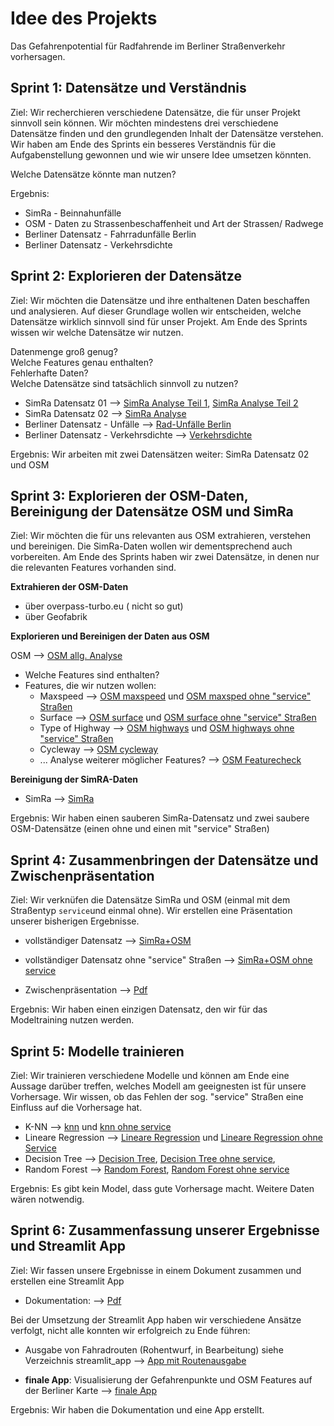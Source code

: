# Idee des Projekts

Das Gefahrenpotential für Radfahrende im Berliner Straßenverkehr vorhersagen.


## Sprint 1: Datensätze und Verständnis

Ziel: Wir recherchieren verschiedene Datensätze, die für unser Projekt sinnvoll sein können.
Wir möchten mindestens drei verschiedene Datensätze finden und den grundlegenden Inhalt der Datensätze verstehen.  
Wir haben am Ende des Sprints ein besseres Verständnis für die Aufgabenstellung gewonnen und wie wir unsere Idee umsetzen könnten.

Welche Datensätze könnte man nutzen?

Ergebnis:
- SimRa - Beinnahunfälle 
- OSM  - Daten zu Strassenbeschaffenheit und Art der Strassen/ Radwege
- Berliner Datensatz - Fahrradunfälle Berlin
- Berliner Datensatz - Verkehrsdichte



## Sprint 2: Explorieren der Datensätze

Ziel: Wir möchten die Datensätze und ihre enthaltenen Daten beschaffen und analysieren. Auf dieser Grundlage wollen wir entscheiden, welche Datensätze wirklich sinnvoll sind für unser Projekt. Am Ende des Sprints wissen wir welche Datensätze wir nutzen.

Datenmenge groß genug?  
Welche Features genau enthalten?  
Fehlerhafte Daten?  
Welche Datensätze sind tatsächlich sinnvoll zu nutzen?  

- SimRa Datensatz 01  -->  [SimRa Analyse Teil 1](notebooks/simra/01_simra_data_analysis.ipynb), [SimRa Analyse Teil 2](notebooks/simra/02_simra_data_analysis.ipynb)
- SimRa Datensatz 02  -->  [SimRa Analyse](notebooks/simra/simra_data_all.ipynb)
- Berliner Datensatz - Unfälle -->  [Rad-Unfälle Berlin](notebooks/Radunfaelle_datensatz_extr.ipynb)
- Berliner Datensatz - Verkehrsdichte  -->  [Verkehrsdichte](notebooks/Verkehrsdichte/Stammdaten.ipynb)

Ergebnis: Wir arbeiten mit zwei Datensätzen weiter: SimRa Datensatz 02 und OSM 


## Sprint 3: Explorieren der OSM-Daten, Bereinigung der Datensätze OSM und SimRa

Ziel: Wir möchten die für uns relevanten aus OSM extrahieren, verstehen und bereinigen. Die SimRa-Daten wollen wir dementsprechend auch vorbereiten.
Am Ende des Sprints haben wir zwei Datensätze, in denen nur die relevanten Features vorhanden sind.

**Extrahieren der OSM-Daten**
- über overpass-turbo.eu ( nicht so gut)
- über Geofabrik 


**Explorieren und Bereinigen der Daten aus OSM**  

OSM -->   [OSM allg. Analyse](notebooks/osm/OSM_network_type_cycle_analyse1.ipynb)

- Welche Features sind enthalten?
- Features, die wir nutzen wollen:
    - Maxspeed  -->  [OSM maxspeed](notebooks/osm/osm_maxspeed.ipynb) und
      [OSM maxsped ohne "service" Straßen](notebooks/osm/osm_maxspeed_noservice.ipynb)
    - Surface -->   [OSM surface](notebooks/osm/osm_surface.ipynb) und
      [OSM surface ohne "service" Straßen](notebooks/osm/osm_surface_noservice.ipynb)
    - Type of Highway -->   [OSM highways](notebooks/osm/osm_highway.ipynb) und
      [OSM highways ohne "service" Straßen](notebooks/osm/osm_highway_no_service.ipynb)
    - Cycleway -->   [OSM cycleway](notebooks/osm/osm_cycleway_bicycle.ipynb)
    - ...
Analyse weiterer möglicher Features? -->  [OSM Featurecheck](notebooks/osm/osm_features_check.ipynb)



**Bereinigung der SimRA-Daten**

- SimRa -->  [SimRa](notebooks/simra/simra_data_all.ipynb)


Ergebnis: Wir haben einen sauberen SimRa-Datensatz und zwei saubere OSM-Datensätze (einen ohne und einen mit "service" Straßen)


## Sprint 4: Zusammenbringen der Datensätze und Zwischenpräsentation

Ziel: Wir verknüfen die Datensätze SimRa und OSM (einmal mit dem Straßentyp `service`und einmal ohne). Wir erstellen eine Präsentation unserer bisherigen Ergebnisse.

- vollständiger Datensatz -->  [SimRa+OSM](notebooks/joined_datasets/simra_plus_osm_all.ipynb)
- vollständiger Datensatz ohne "service" Straßen --> [SimRa+OSM ohne service](notebooks/joined_datasets/simra_osm_no_service_all.geojson)


  
- Zwischenpräsentation --> [Pdf](Zwischenpräsentation_IKT.pdf)

Ergebnis: Wir haben einen einzigen Datensatz, den wir für das Modeltraining nutzen werden.

## Sprint 5: Modelle trainieren

Ziel: Wir trainieren verschiedene Modelle und können am Ende eine Aussage darüber treffen, welches Modell am geeignesten ist für unsere Vorhersage.
Wir wissen, ob das Fehlen der sog. "service" Straßen eine Einfluss auf die Vorhersage hat.

- K-NN -->  [knn](notebooks/training/kNN__Min_max_Scaler.ipynb) und [knn ohne service](notebooks/training/kNN__Min_max_Scaler_noService.ipynb)
- Lineare Regression -->  [Lineare Regression](notebooks/training/lineareRegression_3.ipynb) und [Lineare Regression ohne Service](notebooks/training/lineareRegression_noService.ipynb)
- Decision Tree -->  [Decision Tree](notebooks/training/decision_tree/decision_trees.ipynb),
  [Decision Tree ohne service](notebooks/training/decision_tree/decision_trees_without_service.ipynb), 
- Random Forest -->  [Random Forest](notebooks/training/random_forest/random_forest_2.ipynb), 
[Random Forest ohne service](notebooks/training/random_forest/random_forest_noservice.ipynb)


Ergebnis: Es gibt kein Model, dass gute Vorhersage macht. Weitere Daten wären notwendig.

## Sprint 6: Zusammenfassung unserer Ergebnisse und Streamlit App

Ziel: Wir fassen unsere Ergebnisse in einem Dokument zusammen und erstellen eine Streamlit App

- Dokumentation:  --> [Pdf](Dokumentation.pdf)  

Bei der Umsetzung der Streamlit App haben wir verschiedene Ansätze verfolgt, nicht alle konnten wir erfolgreich zu Ende führen:

- Ausgabe von Fahradrouten (Rohentwurf, in Bearbeitung) siehe Verzeichnis streamlit_app --> [App mit Routenausgabe](streamlit/streamlit_app) 

- **finale App**:  Visualisierung der Gefahrenpunkte und OSM Features auf der Berliner Karte --> [finale App](streamlit/streamlit_app_02/safecycling.py)  

Ergebnis: Wir haben die Dokumentation und eine App erstellt.

